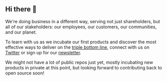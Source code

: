 ## Hi there 👋

We're doing business in a different way, serving not just shareholders, but all of our stakeholders:
our employees, our customers, our communities, and our planet.

To learn with us as we incubate our first products and discover the most effective ways to deliver on the
[triple bottom line](https://online.hbs.edu/blog/post/what-is-the-triple-bottom-line), connect with us on
[Twitter](https://twitter.com/prosocialgroup) or sign up for our [newsletter](https://prosocial.ventures/).

We might not have a lot of public repos just yet, mostly incubating new products in private at this point,
but looking forward to contributing back to open source soon!
